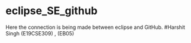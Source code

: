 # eclipse_SE_github
Here the connection is being made between eclipse and GitHub.
#Harshit Singh (E19CSE309) , (EB05)